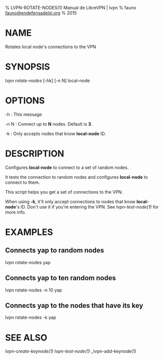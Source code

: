 % LVPN-ROTATE-NODES(1) Manual de LibreVPN | lvpn
% fauno <fauno@endefensadelsl.org>
% 2015

# NAME

Rotates local node's connections to the VPN


# SYNOPSIS

_lvpn rotate-nodes_ [-hk] [-n N] local-node


# OPTIONS

-h
:    This message

-n N
:    Connect up to **N** nodes.  Default is **3**.

-k
:    Only accepts nodes that know **local-node** ID.


# DESCRIPTION

Configures **local-node** to connect to a set of random nodes.

It tests the connection to random nodes and configures **local-node** to
connect to them.

This script helps you get a set of connections to the VPN.

When using **-k**, it'll only accept connections to nodes that know
**local-node**'s ID.  Don't use it if you're entering the VPN.  See
_lvpn-test-node(1)_ for more info.


# EXAMPLES

## Connects yap to random nodes

lvpn rotate-nodes yap

## Connects yap to ten random nodes

lvpn rotate-nodes -n 10 yap

## Connects yap to the nodes that have its key

lvpn rotate-nodes -k yap


# SEE ALSO

 _lvpn-create-keynode(1)_ _lvpn-test-node(1)_ _lvpn-add-keynode(1)
